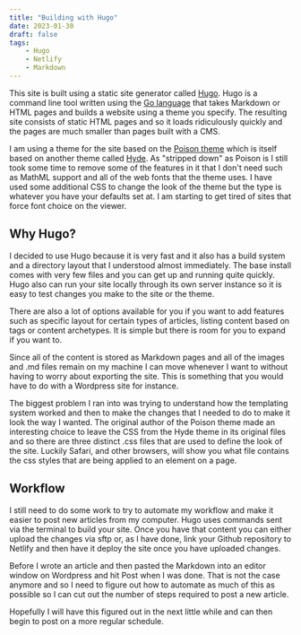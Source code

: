 ```yaml
---
title: "Building with Hugo"
date: 2023-01-30
draft: false
tags:
    - Hugo
    - Netlify
    - Markdown
---
```


This site is built using a static site generator called [Hugo](https://gohugo.io). Hugo is a command line tool written using the [Go language](https://go.dev) that takes Markdown or HTML pages and builds a website using a theme you specify. The resulting site consists of static HTML pages and so it loads ridiculously quickly and the pages are much smaller than pages built with a CMS.

I am using a theme for the site based on the [Poison theme](https://github.com/lukeorth/poison) which is itself based on another theme called [Hyde](https://github.com/mdo/hyde). As "stripped down" as Poison is I still took some time to remove some of the features in it that I don't need such as MathML support and all of the web fonts that the theme uses. I have used some additional CSS to change the look of the theme but the type is whatever you have your defaults set at. I am starting to get tired of sites that force font choice on the viewer. 

## Why Hugo?

I decided to use Hugo because it is very fast and it also has a build system and a directory layout that I understood almost immediately. The base install comes with very few files and you can get up and running quite quickly. Hugo also can run your site locally through its own server instance so it is easy to test changes you make to the site or the theme.

There are also a lot of options available for you if you want to add features such as specific layout for certain types of articles, listing content based on tags or content archetypes. It is simple but there is room for you to expand if you want to. 

Since all of the content is stored as Markdown pages and all of the images and .md files remain on my machine I can move whenever I want to without having to worry about exporting the site. This is something that you would have to do with a Wordpress site for instance.

The biggest problem I ran into was trying to understand how the templating system worked and then to make the changes that I needed to do to make it look the way I wanted. The original author of the Poison theme made an interesting choice to leave the CSS from the Hyde theme in its original files and so there are three distinct .css files that are used to define the look of the site. Luckily Safari, and other browsers, will show you what file contains the css styles that are being applied to an element on a page.

## Workflow

I still need to do some work to try to automate my workflow and make it easier to post new articles from my computer. Hugo uses commands sent via the terminal to build your site. Once you have that content you can either upload the changes via sftp or, as I have done, link your Github repository to Netlify and then have it deploy the site once you have uploaded changes. 

Before I wrote an article and then pasted the Markdown into an editor window on Wordpress and hit Post when I was done. That is not the case anymore and so I need to figure out how to automate as much of this as possible so I can cut out the number of steps required to post a new article. 

Hopefully I will have this figured out in the next little while and can then begin to post on a more regular schedule. 
